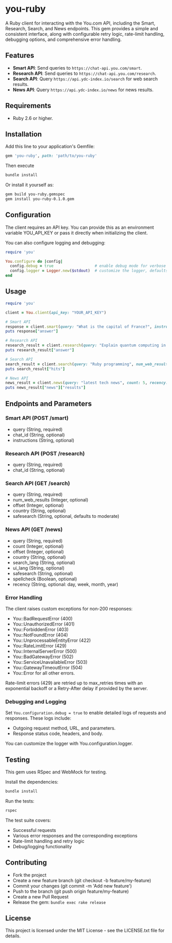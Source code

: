 # you-ruby

A Ruby client for interacting with the You.com API, including the Smart, Research, Search, and News endpoints. This gem provides a simple and consistent interface, along with configurable retry logic, rate-limit handling, debugging options, and comprehensive error handling.

## Features

- **Smart API**: Send queries to `https://chat-api.you.com/smart`.
- **Research API**: Send queries to `https://chat-api.you.com/research`.
- **Search API**: Query `https://api.ydc-index.io/search` for web search results.
- **News API**: Query `https://api.ydc-index.io/news` for news results.

## Requirements

- Ruby 2.6 or higher.

## Installation

Add this line to your application's Gemfile:

```ruby
gem 'you-ruby', path: 'path/to/you-ruby'
```

Then execute

```bash
bundle install
```

Or install it yourself as:

```bash
gem build you-ruby.gemspec
gem install you-ruby-0.1.0.gem
```

## Configuration

The client requires an API key. You can provide this as an environment variable YOU_API_KEY or pass it directly when initializing the client.

You can also configure logging and debugging:

```rb
require 'you'

You.configure do |config|
  config.debug = true                  # enable debug mode for verbose logging
  config.logger = Logger.new($stdout)  # customize the logger, defaults to $stdout with WARN level
end
```

## Usage

```rb
require 'you'

client = You.client(api_key: "YOUR_API_KEY")

# Smart API
response = client.smart(query: "What is the capital of France?", instructions: "Respond in bullet points.")
puts response["answer"]

# Research API
research_result = client.research(query: "Explain quantum computing in simple terms")
puts research_result["answer"]

# Search API
search_result = client.search(query: "Ruby programming", num_web_results: 5, safesearch: "moderate")
puts search_result["hits"]

# News API
news_result = client.news(query: "latest tech news", count: 5, recency: "day")
puts news_result["news"]["results"]
```

## Endpoints and Parameters

### Smart API (POST /smart)

- query (String, required)
- chat_id (String, optional)
- instructions (String, optional)

### Research API (POST /research)

- query (String, required)
- chat_id (String, optional)

### Search API (GET /search)

- query (String, required)
- num_web_results (Integer, optional)
- offset (Integer, optional)
- country (String, optional)
- safesearch (String, optional, defaults to moderate)

### News API (GET /news)

- query (String, required)
- count (Integer, optional)
- offset (Integer, optional)
- country (String, optional)
- search_lang (String, optional)
- ui_lang (String, optional)
- safesearch (String, optional)
- spellcheck (Boolean, optional)
- recency (String, optional: day, week, month, year)

### Error Handling

The client raises custom exceptions for non-200 responses:

- You::BadRequestError (400)
- You::UnauthorizedError (401)
- You::ForbiddenError (403)
- You::NotFoundError (404)
- You::UnprocessableEntityError (422)
- You::RateLimitError (429)
- You::InternalServerError (500)
- You::BadGatewayError (502)
- You::ServiceUnavailableError (503)
- You::GatewayTimeoutError (504)
- You::Error for all other errors.

Rate-limit errors (429) are retried up to max_retries times with an exponential backoff or a Retry-After delay if provided by the server.

### Debugging and Logging

Set `You.configuration.debug = true` to enable detailed logs of requests and responses. These logs include:

- Outgoing request method, URL, and parameters.
- Response status code, headers, and body.

You can customize the logger with You.configuration.logger.

## Testing

This gem uses RSpec and WebMock for testing.

Install the dependencies:

```bash
bundle install
```

Run the tests:

```bash
rspec
```

The test suite covers:

- Successful requests
- Various error responses and the corresponding exceptions
- Rate-limit handling and retry logic
- Debug/logging functionality

## Contributing

- Fork the project
- Create a new feature branch (git checkout -b feature/my-feature)
- Commit your changes (git commit -m 'Add new feature')
- Push to the branch (git push origin feature/my-feature)
- Create a new Pull Request
- Release the gem: `bundle exec rake release`

## License

This project is licensed under the MIT License - see the LICENSE.txt file for details.
